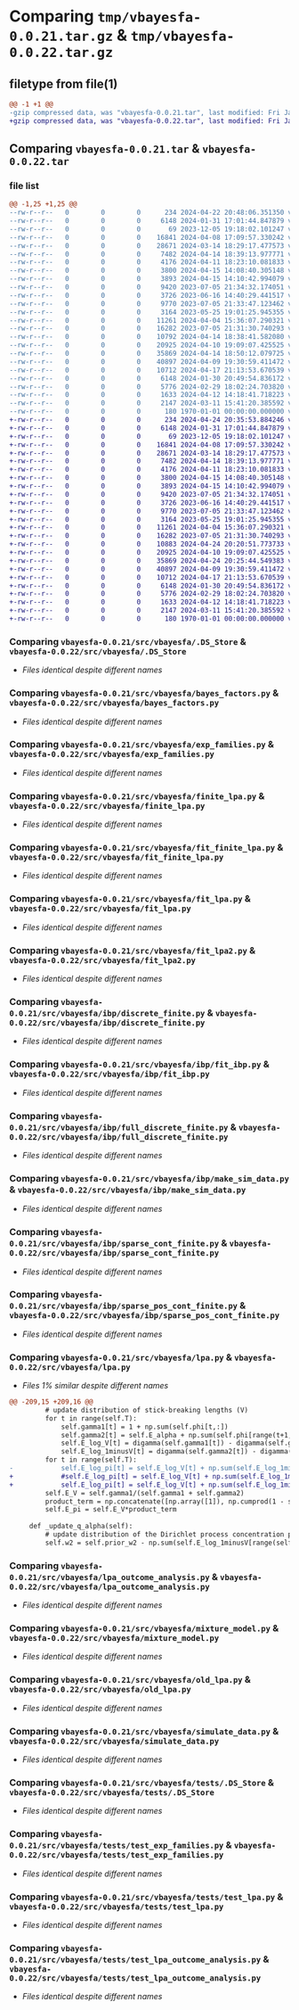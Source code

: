# Comparing `tmp/vbayesfa-0.0.21.tar.gz` & `tmp/vbayesfa-0.0.22.tar.gz`

## filetype from file(1)

```diff
@@ -1 +1 @@
-gzip compressed data, was "vbayesfa-0.0.21.tar", last modified: Fri Jan  1 00:00:00 2016, max compression
+gzip compressed data, was "vbayesfa-0.0.22.tar", last modified: Fri Jan  1 00:00:00 2016, max compression
```

## Comparing `vbayesfa-0.0.21.tar` & `vbayesfa-0.0.22.tar`

### file list

```diff
@@ -1,25 +1,25 @@
--rw-r--r--   0        0        0      234 2024-04-22 20:48:06.351350 vbayesfa-0.0.21/pyproject.toml
--rw-r--r--   0        0        0     6148 2024-01-31 17:01:44.847879 vbayesfa-0.0.21/src/vbayesfa/.DS_Store
--rw-r--r--   0        0        0       69 2023-12-05 19:18:02.101247 vbayesfa-0.0.21/src/vbayesfa/__init__.py
--rw-r--r--   0        0        0    16841 2024-04-08 17:09:57.330242 vbayesfa-0.0.21/src/vbayesfa/bayes_factors.py
--rw-r--r--   0        0        0    28671 2024-03-14 18:29:17.477573 vbayesfa-0.0.21/src/vbayesfa/exp_families.py
--rw-r--r--   0        0        0     7482 2024-04-14 18:39:13.977771 vbayesfa-0.0.21/src/vbayesfa/finite_lpa.py
--rw-r--r--   0        0        0     4176 2024-04-11 18:23:10.081833 vbayesfa-0.0.21/src/vbayesfa/fit_finite_lpa.py
--rw-r--r--   0        0        0     3800 2024-04-15 14:08:40.305148 vbayesfa-0.0.21/src/vbayesfa/fit_lpa.py
--rw-r--r--   0        0        0     3893 2024-04-15 14:10:42.994079 vbayesfa-0.0.21/src/vbayesfa/fit_lpa2.py
--rw-r--r--   0        0        0     9420 2023-07-05 21:34:32.174051 vbayesfa-0.0.21/src/vbayesfa/ibp/discrete_finite.py
--rw-r--r--   0        0        0     3726 2023-06-16 14:40:29.441517 vbayesfa-0.0.21/src/vbayesfa/ibp/fit_ibp.py
--rw-r--r--   0        0        0     9770 2023-07-05 21:33:47.123462 vbayesfa-0.0.21/src/vbayesfa/ibp/full_discrete_finite.py
--rw-r--r--   0        0        0     3164 2023-05-25 19:01:25.945355 vbayesfa-0.0.21/src/vbayesfa/ibp/make_sim_data.py
--rw-r--r--   0        0        0    11261 2024-04-04 15:36:07.290321 vbayesfa-0.0.21/src/vbayesfa/ibp/sparse_cont_finite.py
--rw-r--r--   0        0        0    16282 2023-07-05 21:31:30.740293 vbayesfa-0.0.21/src/vbayesfa/ibp/sparse_pos_cont_finite.py
--rw-r--r--   0        0        0    10792 2024-04-14 18:38:41.582080 vbayesfa-0.0.21/src/vbayesfa/lpa.py
--rw-r--r--   0        0        0    20925 2024-04-10 19:09:07.425525 vbayesfa-0.0.21/src/vbayesfa/lpa_outcome_analysis.py
--rw-r--r--   0        0        0    35869 2024-04-14 18:50:12.079725 vbayesfa-0.0.21/src/vbayesfa/mixture_model.py
--rw-r--r--   0        0        0    40897 2024-04-09 19:30:59.411472 vbayesfa-0.0.21/src/vbayesfa/old_lpa.py
--rw-r--r--   0        0        0    10712 2024-04-17 21:13:53.670539 vbayesfa-0.0.21/src/vbayesfa/simulate_data.py
--rw-r--r--   0        0        0     6148 2024-01-30 20:49:54.836172 vbayesfa-0.0.21/src/vbayesfa/tests/.DS_Store
--rw-r--r--   0        0        0     5776 2024-02-29 18:02:24.703820 vbayesfa-0.0.21/src/vbayesfa/tests/test_exp_families.py
--rw-r--r--   0        0        0     1633 2024-04-12 14:18:41.718223 vbayesfa-0.0.21/src/vbayesfa/tests/test_lpa.py
--rw-r--r--   0        0        0     2147 2024-03-11 15:41:20.385592 vbayesfa-0.0.21/src/vbayesfa/tests/test_lpa_outcome_analysis.py
--rw-r--r--   0        0        0      180 1970-01-01 00:00:00.000000 vbayesfa-0.0.21/PKG-INFO
+-rw-r--r--   0        0        0      234 2024-04-24 20:35:53.884246 vbayesfa-0.0.22/pyproject.toml
+-rw-r--r--   0        0        0     6148 2024-01-31 17:01:44.847879 vbayesfa-0.0.22/src/vbayesfa/.DS_Store
+-rw-r--r--   0        0        0       69 2023-12-05 19:18:02.101247 vbayesfa-0.0.22/src/vbayesfa/__init__.py
+-rw-r--r--   0        0        0    16841 2024-04-08 17:09:57.330242 vbayesfa-0.0.22/src/vbayesfa/bayes_factors.py
+-rw-r--r--   0        0        0    28671 2024-03-14 18:29:17.477573 vbayesfa-0.0.22/src/vbayesfa/exp_families.py
+-rw-r--r--   0        0        0     7482 2024-04-14 18:39:13.977771 vbayesfa-0.0.22/src/vbayesfa/finite_lpa.py
+-rw-r--r--   0        0        0     4176 2024-04-11 18:23:10.081833 vbayesfa-0.0.22/src/vbayesfa/fit_finite_lpa.py
+-rw-r--r--   0        0        0     3800 2024-04-15 14:08:40.305148 vbayesfa-0.0.22/src/vbayesfa/fit_lpa.py
+-rw-r--r--   0        0        0     3893 2024-04-15 14:10:42.994079 vbayesfa-0.0.22/src/vbayesfa/fit_lpa2.py
+-rw-r--r--   0        0        0     9420 2023-07-05 21:34:32.174051 vbayesfa-0.0.22/src/vbayesfa/ibp/discrete_finite.py
+-rw-r--r--   0        0        0     3726 2023-06-16 14:40:29.441517 vbayesfa-0.0.22/src/vbayesfa/ibp/fit_ibp.py
+-rw-r--r--   0        0        0     9770 2023-07-05 21:33:47.123462 vbayesfa-0.0.22/src/vbayesfa/ibp/full_discrete_finite.py
+-rw-r--r--   0        0        0     3164 2023-05-25 19:01:25.945355 vbayesfa-0.0.22/src/vbayesfa/ibp/make_sim_data.py
+-rw-r--r--   0        0        0    11261 2024-04-04 15:36:07.290321 vbayesfa-0.0.22/src/vbayesfa/ibp/sparse_cont_finite.py
+-rw-r--r--   0        0        0    16282 2023-07-05 21:31:30.740293 vbayesfa-0.0.22/src/vbayesfa/ibp/sparse_pos_cont_finite.py
+-rw-r--r--   0        0        0    10883 2024-04-24 20:20:51.773733 vbayesfa-0.0.22/src/vbayesfa/lpa.py
+-rw-r--r--   0        0        0    20925 2024-04-10 19:09:07.425525 vbayesfa-0.0.22/src/vbayesfa/lpa_outcome_analysis.py
+-rw-r--r--   0        0        0    35869 2024-04-24 20:25:44.549383 vbayesfa-0.0.22/src/vbayesfa/mixture_model.py
+-rw-r--r--   0        0        0    40897 2024-04-09 19:30:59.411472 vbayesfa-0.0.22/src/vbayesfa/old_lpa.py
+-rw-r--r--   0        0        0    10712 2024-04-17 21:13:53.670539 vbayesfa-0.0.22/src/vbayesfa/simulate_data.py
+-rw-r--r--   0        0        0     6148 2024-01-30 20:49:54.836172 vbayesfa-0.0.22/src/vbayesfa/tests/.DS_Store
+-rw-r--r--   0        0        0     5776 2024-02-29 18:02:24.703820 vbayesfa-0.0.22/src/vbayesfa/tests/test_exp_families.py
+-rw-r--r--   0        0        0     1633 2024-04-12 14:18:41.718223 vbayesfa-0.0.22/src/vbayesfa/tests/test_lpa.py
+-rw-r--r--   0        0        0     2147 2024-03-11 15:41:20.385592 vbayesfa-0.0.22/src/vbayesfa/tests/test_lpa_outcome_analysis.py
+-rw-r--r--   0        0        0      180 1970-01-01 00:00:00.000000 vbayesfa-0.0.22/PKG-INFO
```

### Comparing `vbayesfa-0.0.21/src/vbayesfa/.DS_Store` & `vbayesfa-0.0.22/src/vbayesfa/.DS_Store`

 * *Files identical despite different names*

### Comparing `vbayesfa-0.0.21/src/vbayesfa/bayes_factors.py` & `vbayesfa-0.0.22/src/vbayesfa/bayes_factors.py`

 * *Files identical despite different names*

### Comparing `vbayesfa-0.0.21/src/vbayesfa/exp_families.py` & `vbayesfa-0.0.22/src/vbayesfa/exp_families.py`

 * *Files identical despite different names*

### Comparing `vbayesfa-0.0.21/src/vbayesfa/finite_lpa.py` & `vbayesfa-0.0.22/src/vbayesfa/finite_lpa.py`

 * *Files identical despite different names*

### Comparing `vbayesfa-0.0.21/src/vbayesfa/fit_finite_lpa.py` & `vbayesfa-0.0.22/src/vbayesfa/fit_finite_lpa.py`

 * *Files identical despite different names*

### Comparing `vbayesfa-0.0.21/src/vbayesfa/fit_lpa.py` & `vbayesfa-0.0.22/src/vbayesfa/fit_lpa.py`

 * *Files identical despite different names*

### Comparing `vbayesfa-0.0.21/src/vbayesfa/fit_lpa2.py` & `vbayesfa-0.0.22/src/vbayesfa/fit_lpa2.py`

 * *Files identical despite different names*

### Comparing `vbayesfa-0.0.21/src/vbayesfa/ibp/discrete_finite.py` & `vbayesfa-0.0.22/src/vbayesfa/ibp/discrete_finite.py`

 * *Files identical despite different names*

### Comparing `vbayesfa-0.0.21/src/vbayesfa/ibp/fit_ibp.py` & `vbayesfa-0.0.22/src/vbayesfa/ibp/fit_ibp.py`

 * *Files identical despite different names*

### Comparing `vbayesfa-0.0.21/src/vbayesfa/ibp/full_discrete_finite.py` & `vbayesfa-0.0.22/src/vbayesfa/ibp/full_discrete_finite.py`

 * *Files identical despite different names*

### Comparing `vbayesfa-0.0.21/src/vbayesfa/ibp/make_sim_data.py` & `vbayesfa-0.0.22/src/vbayesfa/ibp/make_sim_data.py`

 * *Files identical despite different names*

### Comparing `vbayesfa-0.0.21/src/vbayesfa/ibp/sparse_cont_finite.py` & `vbayesfa-0.0.22/src/vbayesfa/ibp/sparse_cont_finite.py`

 * *Files identical despite different names*

### Comparing `vbayesfa-0.0.21/src/vbayesfa/ibp/sparse_pos_cont_finite.py` & `vbayesfa-0.0.22/src/vbayesfa/ibp/sparse_pos_cont_finite.py`

 * *Files identical despite different names*

### Comparing `vbayesfa-0.0.21/src/vbayesfa/lpa.py` & `vbayesfa-0.0.22/src/vbayesfa/lpa.py`

 * *Files 1% similar despite different names*

```diff
@@ -209,15 +209,16 @@
         # update distribution of stick-breaking lengths (V)
         for t in range(self.T):
             self.gamma1[t] = 1 + np.sum(self.phi[t,:])
             self.gamma2[t] = self.E_alpha + np.sum(self.phi[range(t+1,self.T),:])
             self.E_log_V[t] = digamma(self.gamma1[t]) - digamma(self.gamma1[t] + self.gamma2[t])
             self.E_log_1minusV[t] = digamma(self.gamma2[t]) - digamma(self.gamma1[t] + self.gamma2[t]) 
         for t in range(self.T):
-            self.E_log_pi[t] = self.E_log_V[t] + np.sum(self.E_log_1minusV[range(t-1)])
+            #self.E_log_pi[t] = self.E_log_V[t] + np.sum(self.E_log_1minusV[range(t-1)])
+            self.E_log_pi[t] = self.E_log_V[t] + np.sum(self.E_log_1minusV[range(t-1+1)])
         self.E_V = self.gamma1/(self.gamma1 + self.gamma2)
         product_term = np.concatenate([np.array([1]), np.cumprod(1 - self.E_V)[range(self.T-1)]])
         self.E_pi = self.E_V*product_term
         
     def _update_q_alpha(self):
         # update distribution of the Dirichlet process concentration parameter (alpha)
         self.w2 = self.prior_w2 - np.sum(self.E_log_1minusV[range(self.T - 1)]) # self.w1 stays constant, so we only update self.w2
```

### Comparing `vbayesfa-0.0.21/src/vbayesfa/lpa_outcome_analysis.py` & `vbayesfa-0.0.22/src/vbayesfa/lpa_outcome_analysis.py`

 * *Files identical despite different names*

### Comparing `vbayesfa-0.0.21/src/vbayesfa/mixture_model.py` & `vbayesfa-0.0.22/src/vbayesfa/mixture_model.py`

 * *Files identical despite different names*

### Comparing `vbayesfa-0.0.21/src/vbayesfa/old_lpa.py` & `vbayesfa-0.0.22/src/vbayesfa/old_lpa.py`

 * *Files identical despite different names*

### Comparing `vbayesfa-0.0.21/src/vbayesfa/simulate_data.py` & `vbayesfa-0.0.22/src/vbayesfa/simulate_data.py`

 * *Files identical despite different names*

### Comparing `vbayesfa-0.0.21/src/vbayesfa/tests/.DS_Store` & `vbayesfa-0.0.22/src/vbayesfa/tests/.DS_Store`

 * *Files identical despite different names*

### Comparing `vbayesfa-0.0.21/src/vbayesfa/tests/test_exp_families.py` & `vbayesfa-0.0.22/src/vbayesfa/tests/test_exp_families.py`

 * *Files identical despite different names*

### Comparing `vbayesfa-0.0.21/src/vbayesfa/tests/test_lpa.py` & `vbayesfa-0.0.22/src/vbayesfa/tests/test_lpa.py`

 * *Files identical despite different names*

### Comparing `vbayesfa-0.0.21/src/vbayesfa/tests/test_lpa_outcome_analysis.py` & `vbayesfa-0.0.22/src/vbayesfa/tests/test_lpa_outcome_analysis.py`

 * *Files identical despite different names*

